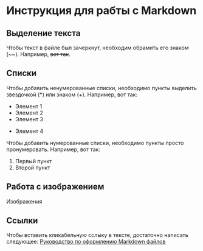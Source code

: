 # Инструкция для рабты с Markdown

## Выделение текста

Чтобы текст в файле был зачеркнут, необходим обрамить его знаком (~~). Например, ~~вот так~~. 

## Списки

Чтобы добавить ненумерованные списки, необходимо пункты выделить звездочкой (*) или знаком (+). Например, вот так:
* Элемент 1
* Элемент 2
* Элемент 3
+ Элемент 4

Чтобы добавить нумерованные списки, необходимо пункты просто пронумеровать. Например, вот так:
1. Первый пункт
2. Второй пункт

## Работа с изображением

Изображения

## Ссылки

Чтобы вставить кликабельную сслыку в тексте, достаточно написать следующее:
[Руководство по оформлению Markdown файлов](https://gist.github.com/Jekins/2bf2d0638163f1294637#Links)